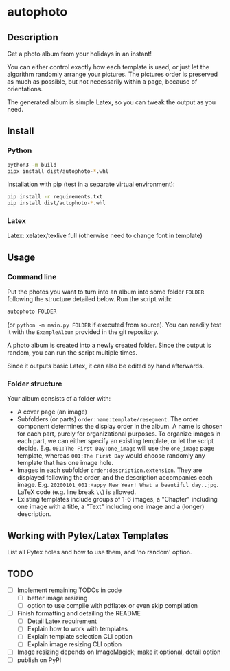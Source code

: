 # autophoto

## Description

Get a photo album from your holidays in an instant!

You can either control exactly how each template is used, or just let the algorithm randomly arrange your pictures. 
The pictures order is preserved as much as possible, but not necessarily within a page, because of orientations.

The generated album is simple Latex, so you can tweak the output as you need.

## Install

### Python
```bash
python3 -m build
pipx install dist/autophoto-*.whl
```

Installation with pip (test in a separate virtual environment):
```bash
pip install -r requirements.txt
pip install dist/autophoto-*.whl
```

### Latex

Latex: xelatex/texlive full (otherwise need to change font in template)

## Usage

### Command line

Put the photos you want to turn into an album into some folder `FOLDER` following the structure detailed below.
Run the script with:

```bash
autophoto FOLDER
``` 
(or `python -m main.py FOLDER` if executed from source).
You can readily test it with the `ExampleAlbum` provided in the git repository.

A photo album is created into a newly created folder.
Since the output is random, you can run the script multiple times.

Since it outputs basic Latex, it can also be edited by hand afterwards.

### Folder structure

Your album consists of a folder with:
- A cover page (an image)
- Subfolders (or parts) `order:name:template/resegment`. The order component determines the display order in the album. A name is chosen for each part, purely for organizational purposes. To organize images in each part, we can either specify an existing template, or let the script decide. E.g. `001:The First Day:one_image` will use the `one_image` page template, whereas `001:The First Day` would choose randomly any template that has one image hole.
- Images in each subfolder `order:description.extension`. They are displayed following the order, and the description accompanies each image. E.g. `20200101_001:Happy New Year! What a beautiful day..jpg`.
LaTeX code (e.g. line break `\\`) is allowed.
- Existing templates include groups of 1-6 images, a "Chapter" including one image with a title, a "Text" including one image and a (longer) description.

## Working with Pytex/Latex Templates

List all Pytex holes and how to use them, and 'no random' option.

## TODO

- [ ] Implement remaining TODOs in code
  - [ ] better image resizing
  - [ ] option to use compile with pdflatex or even skip compilation
- [ ] Finish formatting and detailing the README
  - [ ] Detail Latex requirement
  - [ ] Explain how to work with templates
  - [ ] Explain template selection CLI option
  - [ ] Explain image resizing CLI option
- [ ] Image resizing depends on ImageMagick; make it optional, detail option
- [ ] publish on PyPI 
